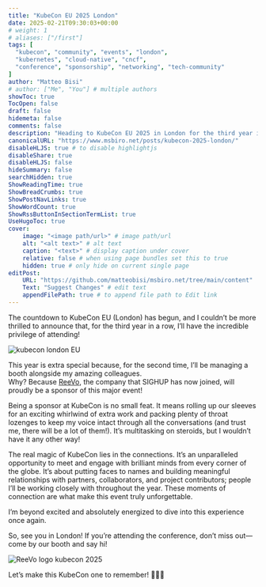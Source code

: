 ```yaml
---
title: "KubeCon EU 2025 London"
date: 2025-02-21T09:30:03+00:00
# weight: 1
# aliases: ["/first"]
tags: [
  "kubecon", "community", "events", "london",
  "kubernetes", "cloud-native", "cncf",
  "conference", "sponsorship", "networking", "tech-community"
]
author: "Matteo Bisi"
# author: ["Me", "You"] # multiple authors
showToc: true
TocOpen: false
draft: false
hidemeta: false
comments: false
description: "Heading to KubeCon EU 2025 in London for the third year in a row—this time representing ReeVo as a proud sponsor! I’ll be managing our booth, connecting with cloud-native professionals, partners, and contributors from across the globe. Join me in celebrating the power of community, collaboration, and innovation in the Kubernetes ecosystem—see you in London!"
canonicalURL: "https://www.msbiro.net/posts/kubecon-2025-london/"
disableHLJS: true # to disable highlightjs
disableShare: true
disableHLJS: false
hideSummary: false
searchHidden: true
ShowReadingTime: true
ShowBreadCrumbs: true
ShowPostNavLinks: true
ShowWordCount: true
ShowRssButtonInSectionTermList: true
UseHugoToc: true
cover:
    image: "<image path/url>" # image path/url
    alt: "<alt text>" # alt text
    caption: "<text>" # display caption under cover
    relative: false # when using page bundles set this to true
    hidden: true # only hide on current single page
editPost:
    URL: "https://github.com/matteobisi/msbiro.net/tree/main/content"
    Text: "Suggest Changes" # edit text
    appendFilePath: true # to append file path to Edit link
---
```


The countdown to KubeCon EU (London) has begun, and I couldn’t be more thrilled to announce that, for the third year in a row, I’ll have the incredible privilege of attending!

![kubecon london EU](kubecon-london-logo.png)

This year is extra special because, for the second time, I’ll be managing a booth alongside my amazing colleagues.  
Why? Because [ReeVo](https://www.reevo.it/en/), the company that SIGHUP has now joined, will proudly be a sponsor of this major event!

Being a sponsor at KubeCon is no small feat. It means rolling up our sleeves for an exciting whirlwind of extra work and packing plenty of throat lozenges to keep my voice intact through all the conversations (and trust me, there will be a lot of them!). It’s multitasking on steroids, but I wouldn’t have it any other way!  

The real magic of KubeCon lies in the connections. It’s an unparalleled opportunity to meet and engage with brilliant minds from every corner of the globe. It’s about putting faces to names and building meaningful relationships with partners, collaborators, and project contributors; people I’ll be working closely with throughout the year. These moments of connection are what make this event truly unforgettable.

I’m beyond excited and absolutely energized to dive into this experience once again.

So, see you in London! If you’re attending the conference, don’t miss out—come by our booth and say hi!

![ReeVo logo kubecon 2025](reevo-kubecon-london.jpeg)

Let’s make this KubeCon one to remember! 🚀🚀🚀